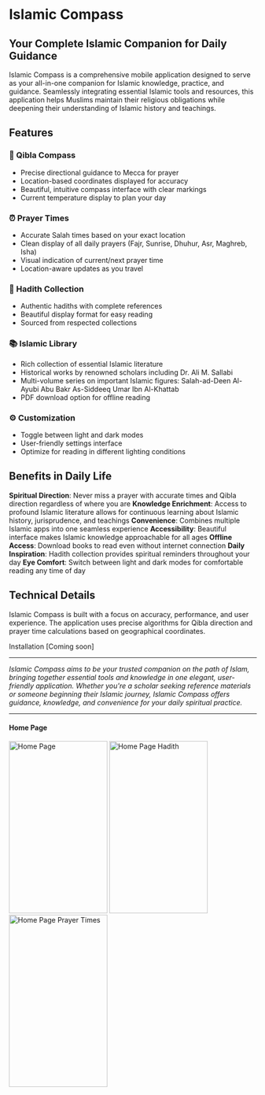 # Islamic Compass 

## Your Complete Islamic Companion for Daily Guidance
Islamic Compass is a comprehensive mobile application designed to serve as your all-in-one companion for Islamic knowledge, practice, and guidance. Seamlessly integrating essential Islamic tools and resources, this application helps Muslims maintain their religious obligations while deepening their understanding of Islamic history and teachings.

## Features
### 🧭 Qibla Compass
* Precise directional guidance to Mecca for prayer
* Location-based coordinates displayed for accuracy
* Beautiful, intuitive compass interface with clear markings
* Current temperature display to plan your day

### ⏰ Prayer Times
* Accurate Salah times based on your exact location
* Clean display of all daily prayers (Fajr, Sunrise, Dhuhur, Asr, Maghreb, Isha)
* Visual indication of current/next prayer time
* Location-aware updates as you travel

### 🕌 Hadith Collection
* Authentic hadiths with complete references
* Beautiful display format for easy reading
* Sourced from respected collections

### 📚 Islamic Library
* Rich collection of essential Islamic literature
* Historical works by renowned scholars including Dr. Ali M. Sallabi
* Multi-volume series on important Islamic figures:
  Salah-ad-Deen Al-Ayubi
  Abu Bakr As-Siddeeq
  Umar Ibn Al-Khattab
* PDF download option for offline reading

### ⚙️ Customization
* Toggle between light and dark modes
* User-friendly settings interface
* Optimize for reading in different lighting conditions

## Benefits in Daily Life
**Spiritual Direction**: Never miss a prayer with accurate times and Qibla direction regardless of where you are
**Knowledge Enrichment**: Access to profound Islamic literature allows for continuous learning about Islamic history, jurisprudence, and teachings
**Convenience**: Combines multiple Islamic apps into one seamless experience
**Accessibility**: Beautiful interface makes Islamic knowledge approachable for all ages
**Offline Access**: Download books to read even without internet connection
**Daily Inspiration**: Hadith collection provides spiritual reminders throughout your day
**Eye Comfort**: Switch between light and dark modes for comfortable reading any time of day

## Technical Details
Islamic Compass is built with a focus on accuracy, performance, and user experience. The application uses precise algorithms for Qibla direction and prayer time calculations based on geographical coordinates.

Installation
[Coming soon]

---

*Islamic Compass aims to be your trusted companion on the path of Islam, bringing together essential tools and knowledge in one elegant, user-friendly application. Whether you're a scholar seeking reference materials or someone beginning their Islamic journey, Islamic Compass offers guidance, knowledge, and convenience for your daily spiritual practice.*

---

#### Home Page

<img height="350" width="200" alt="Home Page" src="https://github.com/user-attachments/assets/7920e162-14c6-4e0b-9725-acd117ace22a" />  <img height="350" width="200" alt="Home Page Hadith" src="https://github.com/user-attachments/assets/7abb3a97-e330-45f2-9342-c7eabd536884" />  <img height="350" width="200" alt="Home Page Prayer Times" src="https://github.com/user-attachments/assets/586ea0f3-7767-4975-9c43-a0dc026dd8c5" />


